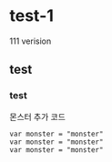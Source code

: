 # test-1

111 verision
## test

### test

몬스터 추가 코드

```
var monster = "monster"
var monster = "monster"
var monster = "monster"
```
